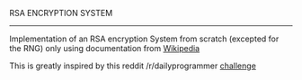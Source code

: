 RSA ENCRYPTION SYSTEM
____

Implementation of an RSA encryption System from scratch (excepted for the RNG) only using documentation from [Wikipedia](https://en.wikipedia.org/wiki/RSA_%28cryptosystem%29#Key_generation) 


This is greatly inspired by this reddit /r/dailyprogrammer  [challenge](https://www.reddit.com/r/dailyprogrammer/comments/nzmvsj/20210614_challenge_394_difficult_rsa_encryption/)